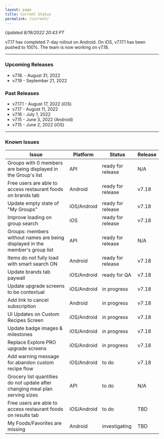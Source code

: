 ```yaml
---
layout: page
title: Current Status
permalink: /current/
---
```


_Updated 8/19/2022 20:43 PT_

v7.17 has completed 7-day rollout on Android. On iOS, v7.17.1 has been pushed to 100%. The team is now working on v7.18.

***

### Upcoming Releases
- v7.18.  - August 31, 2022
- v7.19   - September 21, 2022
 
### Past Releases
- v7.17.1 - August 17, 2022 (iOS)
- v7.17   - August 11, 2022
- v7.16   - July 1, 2022
- v7.15   - June 3, 2022 (Android)
- v7.15   - June 2, 2022 (iOS)

***

### Known Issues

|Issue                          |Platform   | Status    | Release           |
| ---                           | ---       | ---       | ---               |
|Groups with 0 members are being displayed in the Group's list |API |ready for release| N/A|
|Free users are able to access restaurant foods on brands tab|Android |ready for release| v7.18|
|Update empty state of "My Groups"|iOS/Android |ready for release| v7.18|
|Improve loading on group search |iOS |ready for release| v7.18|
|Groups: members without names are being displayed in the member's group list|API|ready for release| N/A|
|Items do not fully load with smart search ON |Android |ready for release| v7.18|
|Update brands tab paywall |iOS/Android |ready for QA| v7.18|
|Update upgrade screens to be contextual |iOS/Android |in progress| v7.18|
|Add link to cancel subscription |Android |in progress| v7.18|
|UI Updates on Custom Recipes Screen |iOS/Android |in progress| v7.18|
|Update badge images & milestones |iOS/Android |in progress| v7.18|
|Replace Explore PRO upgrade screens |iOS/Android |in progress| v7.18|
|Add warning message for abandon custom recipe flow |iOS/Android |to do| v7.18|
|Grocery list quantities do not update after changing meal plan serving sizes|API|to do| N/A|
|Free users are able to access restaurant foods on results tab|iOS/Android |to do| TBD|
|My Foods/Favorites are missing |Android |investigating| TBD|
